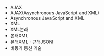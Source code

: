 ﻿- AJAX
- AJAX(Asynchronous JavaScript and XML)  
- Asynchronous JavaScript and XML
- XML
- XML본래
- 본래XML
- 본래XMLㆍ근래JSON
- 비동기 통신 기술
